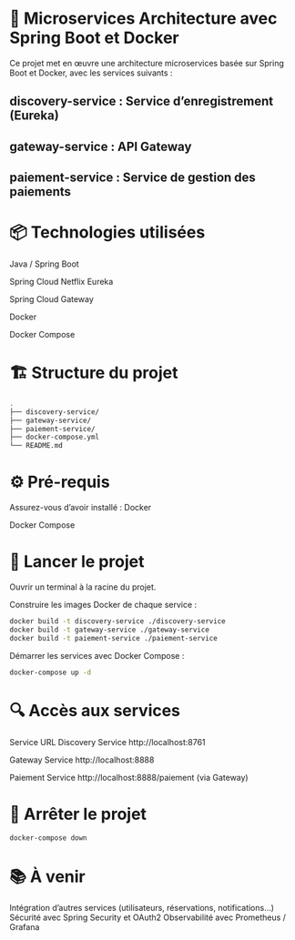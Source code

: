 # 🧩 Microservices Architecture avec Spring Boot et Docker
Ce projet met en œuvre une architecture microservices basée sur Spring Boot et Docker, avec les services suivants :

## discovery-service : Service d’enregistrement (Eureka)

## gateway-service : API Gateway

## paiement-service : Service de gestion des paiements

# 📦 Technologies utilisées
Java / Spring Boot

Spring Cloud Netflix Eureka

Spring Cloud Gateway

Docker

Docker Compose

# 🏗️ Structure du projet
```bash
.
├── discovery-service/
├── gateway-service/
├── paiement-service/
├── docker-compose.yml
└── README.md
```
# ⚙️ Pré-requis
Assurez-vous d’avoir installé :
Docker

Docker Compose

# 🚀 Lancer le projet
Ouvrir un terminal à la racine du projet.

Construire les images Docker de chaque service :

```bash
docker build -t discovery-service ./discovery-service
docker build -t gateway-service ./gateway-service
docker build -t paiement-service ./paiement-service
```

Démarrer les services avec Docker Compose :
```bash
docker-compose up -d
```
# 🔍 Accès aux services
Service	URL
Discovery Service	http://localhost:8761

Gateway Service	http://localhost:8888

Paiement Service	http://localhost:8888/paiement (via Gateway)

# 🛑 Arrêter le projet
```bash
docker-compose down
```

# 📚 À venir

Intégration d’autres services (utilisateurs, réservations, notifications…)
Sécurité avec Spring Security et OAuth2
Observabilité avec Prometheus / Grafana

